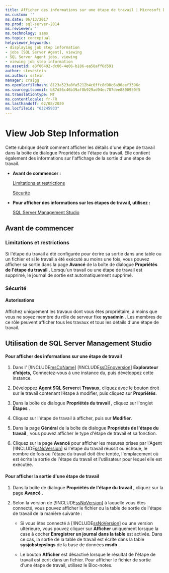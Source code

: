 ```yaml
---
title: Afficher des informations sur une étape de travail | Microsoft Docs
ms.custom: ''
ms.date: 06/13/2017
ms.prod: sql-server-2014
ms.reviewer: ''
ms.technology: ssms
ms.topic: conceptual
helpviewer_keywords:
- displaying job step information
- jobs [SQL Server Agent], viewing
- SQL Server Agent jobs, viewing
- viewing job step information
ms.assetid: e3f06492-dc86-4e06-b186-ea58aff6d591
author: stevestein
ms.author: sstein
manager: craigg
ms.openlocfilehash: 8123a523a0fa5212b4c0ffc8d98c6a90aef3396c
ms.sourcegitcommit: b87d36c46b39af8b929ad94ec707dee8800950f5
ms.translationtype: MT
ms.contentlocale: fr-FR
ms.lasthandoff: 02/08/2020
ms.locfileid: "63245933"
---
```

# <a name="view-job-step-information"></a>View Job Step Information
  Cette rubrique décrit comment afficher les détails d'une étape de travail dans la boîte de dialogue Propriétés de l'étape du travail. Elle contient également des informations sur l'affichage de la sortie d'une étape de travail.  
  
-   **Avant de commencer :**  
  
     [Limitations et restrictions](#Restrictions)  
  
     [Sécurité](#Security)  
  
-   **Pour afficher des informations sur les étapes de travail, utilisez :**  
  
     [SQL Server Management Studio](#SSMS)  
  
##  <a name="BeforeYouBegin"></a> Avant de commencer  
  
###  <a name="Restrictions"></a> Limitations et restrictions  
 Si l'étape du travail a été configurée pour écrire sa sortie dans une table ou un fichier et si le travail a été exécuté au moins une fois, vous pouvez afficher sa sortie dans la page **Avancé** de la boîte de dialogue **Propriétés de l'étape du travail** . Lorsqu'un travail ou une étape de travail est supprimé, le journal de sortie est automatiquement supprimé.  
  
###  <a name="Security"></a> Sécurité  
  
####  <a name="Permissions"></a> Autorisations  
 Affichez uniquement les travaux dont vous êtes propriétaire, à moins que vous ne soyez membre du rôle de serveur fixe **sysadmin** . Les membres de ce rôle peuvent afficher tous les travaux et tous les détails d'une étape de travail.  
  
##  <a name="SSMS"></a> Utilisation de SQL Server Management Studio  
  
#### <a name="to-view-job-step-information"></a>Pour afficher des informations sur une étape de travail  
  
1.  Dans l' [!INCLUDE[msCoName](../../includes/msconame-md.md)] [!INCLUDE[ssDEnoversion](../../includes/ssdenoversion-md.md)] **Explorateur d’objets,** Connectez-vous à une instance du, puis développez cette instance.  
  
2.  Développez **Agent SQL Server**et **Travaux**, cliquez avec le bouton droit sur le travail contenant l’étape à modifier, puis cliquez sur **Propriétés**.  
  
3.  Dans la boîte de dialogue **Propriétés du travail** , cliquez sur l'onglet **Étapes** .  
  
4.  Cliquez sur l'étape de travail à afficher, puis sur **Modifier**.  
  
5.  Dans la page **Général** de la boîte de dialogue **Propriétés de l'étape du travail** , vous pouvez afficher le type d'étape de travail et sa fonction.  
  
6.  Cliquez sur la page **Avancé** pour afficher les mesures prises par l'Agent [!INCLUDE[ssNoVersion](../../includes/ssnoversion-md.md)] si l'étape du travail réussit ou échoue, le nombre de fois où l'étape du travail doit être tentée, l'emplacement où est écrite la sortie de l'étape du travail et l'utilisateur pour lequel elle est exécutée.  
  
#### <a name="to-view-job-step-output"></a>Pour afficher la sortie d'une étape de travail  
  
1.  Dans la boîte de dialogue **Propriétés de l'étape du travail** , cliquez sur la page **Avancé** .  
  
2.  Selon la version de [!INCLUDE[ssNoVersion](../../includes/ssnoversion-md.md)] à laquelle vous êtes connecté, vous pouvez afficher le fichier ou la table de sortie de l'étape de travail de la manière suivante :  
  
    -   Si vous êtes connecté à [!INCLUDE[ssNoVersion](../../includes/ssnoversion-md.md)] ou une version ultérieure, vous pouvez cliquer sur **Afficher** uniquement lorsque la case à cocher **Enregistrer un journal dans la table** est activée. Dans ce cas, la sortie de la table de travail est écrite dans la table **sysjobstepslogs** de la base de données **msdb** .  
  
    -   Le bouton **Afficher** est désactivé lorsque le résultat de l'étape de travail est écrit dans un fichier. Pour afficher le fichier de sortie d'une étape de travail, utilisez le Bloc-notes.  
  
  
